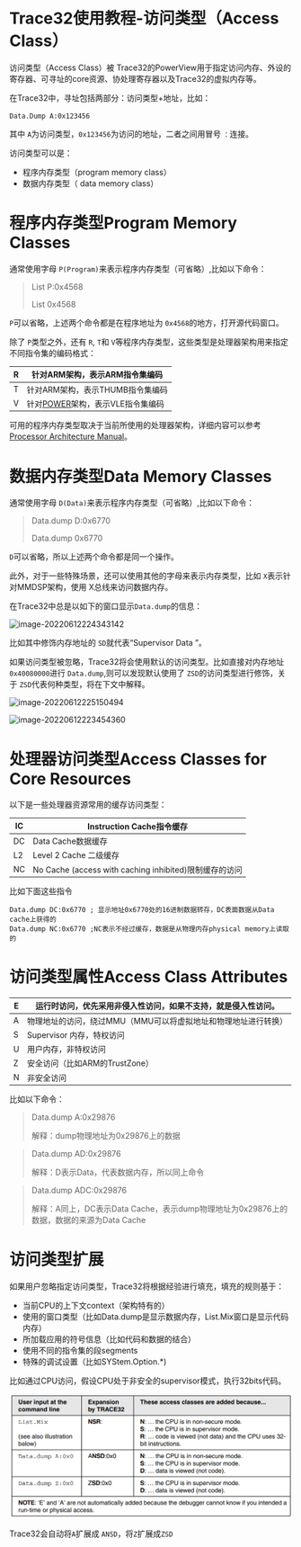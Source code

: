 # Trace32使用教程-访问类型（Access Class）

访问类型（Access Class）被 Trace32的PowerView用于指定访问内存、外设的寄存器、可寻址的core资源、协处理寄存器以及Trace32的虚拟内存等。

在Trace32中，寻址包括两部分：访问类型+地址，比如：

```
Data.Dump A:0x123456
```

其中 `A`为访问类型，`0x123456`为访问的地址，二者之间用冒号 `：`连接。

访问类型可以是：

- 程序内存类型（program memory class）
- 数据内存类型（ data memory class）

# 程序内存类型**Program Memory Classes**

通常使用字母 `P(Program)`来表示程序内存类型（可省略）,比如以下命令：

> List P:0x4568
>
> List 0x4568

`P`可以省略，上述两个命令都是在程序地址为 `0x4568`的地方，打开源代码窗口。

除了 `P`类型之外，还有 `R`, `T`和 `V`等程序内存类型，这些类型是处理器架构用来指定不同指令集的编码格式：

|  R   | 针对ARM架构，表示ARM指令集编码                               |
| :--: | ------------------------------------------------------------ |
|  T   | 针对ARM架构，表示THUMB指令集编码                             |
|  V   | 针对[POWER](https://baike.baidu.com/item/power/1199555)架构，表示VLE指令集编码 |

可用的程序内存类型取决于当前所使用的处理器架构，详细内容可以参考[Processor Architecture Manual](https://www2.lauterbach.com/pdf/main.pdf)。

# 数据内存类型Data Memory Classes  

通常使用字母 `D(Data)`来表示程序内存类型（可省略）,比如以下命令：

> Data.dump D:0x6770  
>
> Data.dump 0x6770  

`D`可以省略，所以上述两个命令都是同一个操作。

此外，对于一些特殊场景，还可以使用其他的字母来表示内存类型，比如 `X`表示针对MMDSP架构，使用 X总线来访问数据内存。

在Trace32中总是以如下的窗口显示`Data.dump`的信息：

![image-20220612224343142](https://gitee.com/luo-san-pao/luo-blog-images/raw/master/imgs_pc0/image-20220612224343142.png)

比如其中修饰内存地址的 `SD`就代表“Supervisor Data ”。

如果访问类型被忽略，Trace32将会使用默认的访问类型。比如直接对内存地址 `0x40080000`进行 `Data.dump`,则可以发现默认使用了 `ZSD`的访问类型进行修饰，关于 `ZSD`代表何种类型，将在下文中解释。

![image-20220612225150494](https://gitee.com/luo-san-pao/luo-blog-images/raw/master/imgs_pc0/image-20220612225150494.png)

![image-20220612223454360](https://gitee.com/luo-san-pao/luo-blog-images/raw/master/imgs_pc0/image-20220612223454360.png)

# 处理器访问类型Access Classes for Core Resources  

以下是一些处理器资源常用的缓存访问类型：

| IC   | Instruction Cache指令缓存                              |
| ---- | ------------------------------------------------------ |
| DC   | Data Cache数据缓存                                     |
| L2   | Level 2 Cache 二级缓存                                 |
| NC   | No Cache (access with caching inhibited)限制缓存的访问 |

比如下面这些指令

```
Data.dump DC:0x6770 ; 显示地址0x6770处的16进制数据转存，DC表面数据从Data cache上获得的
Data.dump NC:0x6770 ;NC表示不经过缓存，数据是从物理内存physical memory上读取的
```

# 访问类型属性Access Class Attributes  

| E    | 运行时访问，优先采用非侵入性访问，如果不支持，就是侵入性访问。 |
| ---- | ------------------------------------------------------------ |
| A    | 物理地址的访问，绕过MMU（MMU可以将虚拟地址和物理地址进行转换） |
| S    | Supervisor 内存，特权访问                                    |
| U    | 用户内存，非特权访问                                         |
| Z    | 安全访问（比如ARM的TrustZone）                               |
| N    | 非安全访问                                                   |

比如以下命令：

> Data.dump A:0x29876  
>
> 解释：dump物理地址为0x29876上的数据

> Data.dump AD:0x29876  
>
> 解释：D表示Data，代表数据内存，所以同上命令

> Data.dump ADC:0x29876  
>
> 解释：A同上，DC表示Data Cache，表示dump物理地址为0x29876上的数据，数据的来源为Data Cache

# 访问类型扩展

如果用户忽略指定访问类型，Trace32将根据经验进行填充，填充的规则基于：

- 当前CPU的上下文context（架构特有的）
- 使用的窗口类型（比如Data.dump是显示数据内存，List.Mix窗口是显示代码内存）
- 所加载应用的符号信息（比如代码和数据的结合）
- 使用不同的指令集的段segments
- 特殊的调试设置（比如SYStem.Option.*)

比如通过CPU访问，假设CPU处于非安全的supervisor模式，执行32bits代码。

![image-20220613224236044](Trace32%E4%BD%BF%E7%94%A8%E6%95%99%E7%A8%8B-%E8%AE%BF%E9%97%AE%E7%B1%BB%E5%9E%8B%EF%BC%88Access%20Class%EF%BC%89.assets/image-20220613224236044.png)

Trace32会自动将`A`扩展成 `ANSD`，将`Z`扩展成`ZSD`
